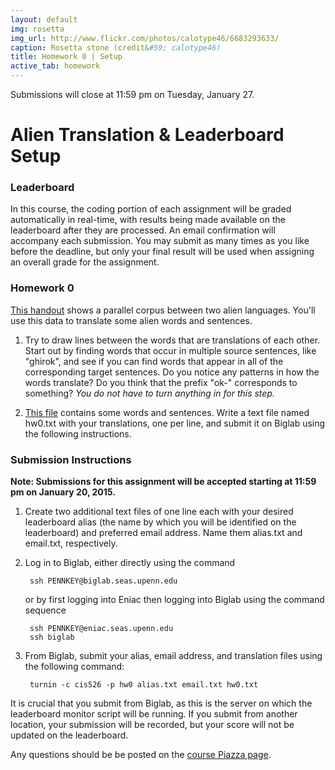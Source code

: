 ```yaml
---
layout: default
img: rosetta
img_url: http://www.flickr.com/photos/calotype46/6683293633/
caption: Rosetta stone (credit&#59; calotype46)
title: Homework 0 | Setup
active_tab: homework
---
```


<div class="alert alert-info">
  Submissions will close at 11:59 pm on Tuesday, January 27.
</div>

Alien Translation & Leaderboard Setup
=============================================================

### Leaderboard

In this course, the coding portion of each assignment will be graded automatically
in real-time, with results being made available on the leaderboard after they are
processed. An email confirmation will accompany each submission. You may submit
as many times as you like before the deadline, but only your final result will be
used when assigning an overall grade for the assignment. 

### Homework 0

[This handout](handout1.pdf) shows a parallel corpus between two alien languages.
You'll use this data to translate some alien words and sentences.

1. Try to draw lines between the words that are translations of each
   other. Start out by finding words that occur in multiple source sentences,
   like "ghirok", and see if you can find words that appear in all of the
   corresponding target sentences. Do you notice any patterns in how the
   words translate? Do you think that the prefix "ok-" corresponds to something?
   *You do not have to turn anything in for this step.*

2. [This file](hw0_input.txt) contains some words and sentences. Write a text
   file named hw0.txt with your translations, one per line, and submit it on Biglab
   using the following instructions.

### Submission Instructions

<b>Note: Submissions for this assignment will be accepted starting at 11:59 pm on
January 20, 2015.</b>

1. Create two additional text files of one line each with your desired leaderboard
   alias (the name by which you will be identified on the leaderboard) and preferred
   email address. Name them alias.txt and email.txt, respectively.

2. Log in to Biglab, either directly using the command

        ssh PENNKEY@biglab.seas.upenn.edu

   or by first logging into Eniac then logging into Biglab using the command sequence

        ssh PENNKEY@eniac.seas.upenn.edu
        ssh biglab

3. From Biglab, submit your alias, email address, and translation files using the
   following command:

        turnin -c cis526 -p hw0 alias.txt email.txt hw0.txt

It is crucial that you submit from Biglab, as this is the server on which the
leaderboard monitor script will be running. If you submit from another location,
your submission will be recorded, but your score will not be updated on the
leaderboard.

Any questions should be be posted on the
[course Piazza page](https://piazza.com/upenn/spring2015/cis526).
